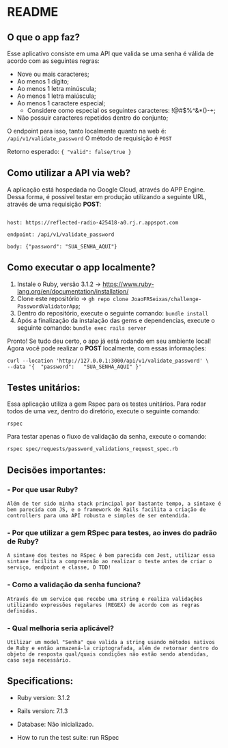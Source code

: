 # README
## O que o app faz?
Esse aplicativo consiste em uma API que valida se uma senha é válida de acordo com as seguintes regras:

- Nove ou mais caracteres;
- Ao menos 1 dígito;
- Ao menos 1 letra minúscula;
- Ao menos 1 letra maiúscula;
- Ao menos 1 caractere especial;
  - Considere como especial os seguintes caracteres: !@#$%^&*()-+;
- Não possuir caracteres repetidos dentro do conjunto;

O endpoint para isso, tanto localmente quanto na web é:
`/api/v1/validate_password`
O método de requisição é `POST`

Retorno esperado:
`{
    "valid": false/true
}`

## Como utilizar a API via web?
A aplicação está hospedada no Google Cloud, através do APP Engine. Dessa forma, é possivel testar em produção utilizando a seguinte URL, através de uma requisição **POST**:
```

host: https://reflected-radio-425418-a0.rj.r.appspot.com

endpoint: /api/v1/validate_password

body: {"password": "SUA_SENHA_AQUI"}
```

## Como executar o app localmente?

1. Instale o Ruby, versão 3.1.2 -> https://www.ruby-lang.org/en/documentation/installation/
2. Clone este repositório -> `gh repo clone JoaoFRSeixas/challenge-PasswordValidatorApp`;
3. Dentro do repositório, execute o seguinte comando:
  `bundle install`
4. Após a finalização da instalação das gems e dependencias, execute o seguinte comando:
  `bundle exec rails server`

Pronto! Se tudo deu certo, o app já está rodando em seu ambiente local!
Agora você pode realizar o **POST** localmente, com essas informações:
```
curl --location 'http://127.0.0.1:3000/api/v1/validate_password' \
--data '{  "password":   "SUA_SENHA_AQUI" }'
```

## Testes unitários:
Essa aplicação utiliza a gem Rspec para os testes unitários. Para rodar todos de uma vez, dentro do diretório, execute o seguinte comando:

  `rspec`

Para testar apenas o fluxo de validação da senha, execute o comando:

`rspec spec/requests/password_validations_request_spec.rb`

## Decisões importantes:
### - Por que usar Ruby?
    Além de ter sido minha stack principal por bastante tempo, a sintaxe é bem parecida com JS, e o framework de Rails facilita a criação de controllers para uma API robusta e simples de ser entendida.

### - Por que utilizar a gem RSpec para testes, ao inves do padrão de Ruby?
    A sintaxe dos testes no RSpec é bem parecida com Jest, utilizar essa sintaxe facilita a compreensão ao realizar o teste antes de criar o serviço, endpoint e classe, O TDD!

### - Como a validação da senha funciona?
    Através de um service que recebe uma string e realiza validações utilizando expressões regulares (REGEX) de acordo com as regras definidas.
  
### - Qual melhoria seria aplicável?
    Utilizar um model "Senha" que valida a string usando métodos nativos de Ruby e então armazená-la criptografada, além de retornar dentro do objeto de resposta qual/quais condições não estão sendo atendidas, caso seja necessário.




## Specifications:

* Ruby version: 3.1.2

* Rails version: 7.1.3

* Database:
  Não inicializado.

* How to run the test suite:
  run RSpec

